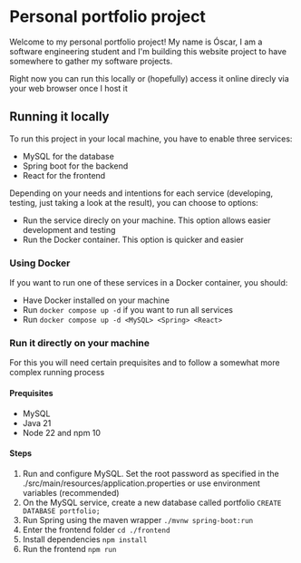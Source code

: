 # Personal portfolio project

Welcome to my personal portfolio project!
My name is Óscar, I am a software engineering student and I'm building this website project to have somewhere to gather my software projects.

Right now you can run this locally or (hopefully) access it online direcly via your web browser once I host it

## Running it locally

To run this project in your local machine, you have to enable three services:

- MySQL for the database
- Spring boot for the backend
- React for the frontend

Depending on your needs and intentions for each service (developing, testing, just taking a look at the result), you can choose to options:

- Run the service direcly on your machine. This option allows easier development and testing
- Run the Docker container. This option is quicker and easier

### Using Docker

If you want to run one of these services in a Docker container, you should:

- Have Docker installed on your machine
- Run ```docker compose up -d``` if you want to run all services
- Run ```docker compose up -d <MySQL> <Spring> <React>```

### Run it directly on your machine

For this you will need certain prequisites and to follow a somewhat more complex running process

#### Prequisites

- MySQL
- Java 21
- Node 22 and npm 10

#### Steps

1. Run and configure MySQL. Set the root password as specified in the ./src/main/resources/application.properties or use environment variables (recommended)
2. On the MySQL service, create a new database called portfolio ```CREATE DATABASE portfolio;```
3. Run Spring using the maven wrapper ```./mvnw spring-boot:run```
4. Enter the frontend folder ```cd ./frontend```
5. Install dependencies ```npm install```
6. Run the frontend ```npm run```



